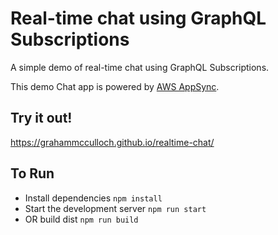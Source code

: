 # Real-time chat using GraphQL Subscriptions

A simple demo of real-time chat using GraphQL Subscriptions.

This demo Chat app is powered by [AWS AppSync](https://aws.amazon.com/appsync/).

## Try it out!

https://grahammcculloch.github.io/realtime-chat/

## To Run

* Install dependencies `npm install`
* Start the development server `npm run start`
* OR build dist `npm run build`
